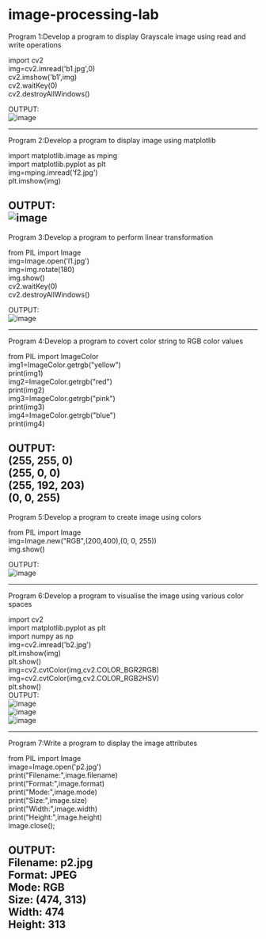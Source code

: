 # image-processing-lab
Program 1:Develop a program to display Grayscale image using read and write operations
   
 import cv2<br>
 img=cv2.imread('b1.jpg',0)<br>
 cv2.imshow('b1',img)<br>
 cv2.waitKey(0)<br>
 cv2.destroyAllWindows()<br>
  
OUTPUT:<br>
![image](https://user-images.githubusercontent.com/97939284/173816090-77f93d35-0f19-4bc4-b5bc-f990d38e3f4c.png)

 --------------------------------------------------------------------------------------------------------------------------- 
Program 2:Develop a program to display image using matplotlib
 
 import matplotlib.image as mping<br>
 import matplotlib.pyplot as plt<br>
 img=mping.imread('f2.jpg')<br>
 plt.imshow(img)<br>
 
 OUTPUT:<br>
 ![image](https://user-images.githubusercontent.com/97939284/173809538-19372b96-f0f6-49f8-bc2a-f60dd9ae31af.png) 
------------------------------------------------------------------------------------------------------------------------------
Program 3:Develop a program to perform linear transformation 

from PIL import Image<br>
img=Image.open('l1.jpg')<br>
img=img.rotate(180)<br>
img.show()<br>
cv2.waitKey(0)<br>
cv2.destroyAllWindows()<br>

OUTPUT:<br>
![image](https://user-images.githubusercontent.com/97939284/173813194-5f2722a6-034c-4747-b1dc-07a53a384e08.png)

-------------------------------------------------------------------------------------------------------------------------------
Program 4:Develop a program to covert color string to RGB color values

from PIL import ImageColor<br>
img1=ImageColor.getrgb("yellow")<br>
print(img1)<br>
img2=ImageColor.getrgb("red")<br>
print(img2)<br>
img3=ImageColor.getrgb("pink")<br>
print(img3)<br>
img4=ImageColor.getrgb("blue")<br>
print(img4)<br>

OUTPUT:<br>
(255, 255, 0)<br>
(255, 0, 0)<br>
(255, 192, 203)<br>
(0, 0, 255)<br>
--------------------------------------------------------------------------------------------------------------------------------
Program 5:Develop a program to create image using colors<br>

from PIL import Image<br>
img=Image.new("RGB",(200,400),(0, 0, 255))<br>
img.show()<br>

OUTPUT:<br>
![image](https://user-images.githubusercontent.com/97939284/173813696-f552419d-9b39-4595-bf01-92f689afc915.png)

---------------------------------------------------------------------------------------------------------------------------------
Program 6:Develop a program to visualise the image using various color spaces

import cv2<br>
import matplotlib.pyplot as plt<br>
import numpy as np<br>
img=cv2.imread('b2.jpg')<br>
plt.imshow(img)<br>
plt.show()<br>
img=cv2.cvtColor(img,cv2.COLOR_BGR2RGB)<br>
img=cv2.cvtColor(img,cv2.COLOR_RGB2HSV)<br>
plt.show()<br>
OUTPUT:<br>
![image](https://user-images.githubusercontent.com/97939284/173814290-0aca2040-dcff-4ad5-8661-82f8265e52a7.png)<br>
![image](https://user-images.githubusercontent.com/97939284/173814439-9890ea4d-504b-4b0f-b1d5-24dbe52f9b18.png)<br>
![image](https://user-images.githubusercontent.com/97939284/173814560-3c54a329-6356-4a2d-884c-c6231bc1ac76.png)<br>

-------------------------------------------------------------------------------------------------------------------------------------
Program 7:Write a program to display the image attributes<br>

from PIL import Image<br>
image=Image.open('p2.jpg')<br>
print("Filename:",image.filename)<br>
print("Format:",image.format)<br>
print("Mode:",image.mode)<br>
print("Size:",image.size)<br>
print("Width:",image.width)<br>
print("Height:",image.height)<br>
image.close();<br>

OUTPUT:<br>
Filename: p2.jpg<br>
Format: JPEG<br>
Mode: RGB<br>
Size: (474, 313)<br>
Width: 474<br>
Height: 313<br>
-------------------------------------------------------------------------------------------------------------------------------------
 
